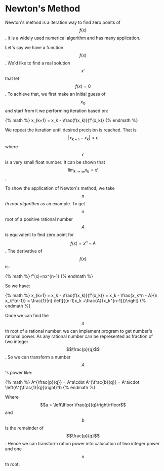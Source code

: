 # Newton's Method

Newton's method is a iteration way to find zero points of $$f(x)$$. It is a widely used
numerical algorithm and has many application.

Let's say we have a function $$f(x)$$. We'd like to find a real solution $$x'$$ that let
$$f(x) = 0$$. To achieve that, we first make an initial guess of $$x_0$$ and start from it
we performing iteration based on:

{% math %}
x_{k+1} = x_k - \frac{f(x_k)}{f'(x_k)}
{% endmath %}

We repeat the iteration until desired precision is reached. That is $$|x_{k + 1} - x_{k}| < \epsilon$$
where $$\epsilon$$ is a very small float number. It can be shown that $$\lim_{k\rightarrow\infty}x_k=x'$$.

To show the application of Newton's method, we take *$$n$$th root algorithm* as an example.
To get $$n$$ root of a positive rational number $$A$$ is equivalent to find zero point for
$$f(x) = x^n - A$$. The derivative of $$f(x)$$ is:

{% math %}
f'(x)=nx^{n-1}
{% endmath %}

So we have:

{% math %}
x_{k+1} = x_k - \frac{f(x_k)}{f'(x_k)}
 = x_k - \frac{x_k^n - A}{n x_k^{n-1}}
 = \frac{1}{n} \left[{(n-1)x_k +\frac{A}{x_k^{n-1}}}\right]
{% endmath %}

Once we can find the $$n$$th root of a rational number, we can implement program to get number's rational power.
As any rational number can be represented as fraction of two integer $$\frac{p}{q}$$. So we can transform
a number $$A$$'s power like:

{% math %}
A^{\frac{p}{q}} = A^a\cdot A^{\frac{b}{q}} = A^a\cdot \left(A^{\frac{1}{q}}\right)^b
{% endmath %}

Where $$a = \left\lfloor \frac{p}{q}\right\rfloor$$ and $$b$$ is the remainder of $$\frac{p}{q}$$. Hence we can
transform ration power into calucation of two integer power and one $$n$$th root.
